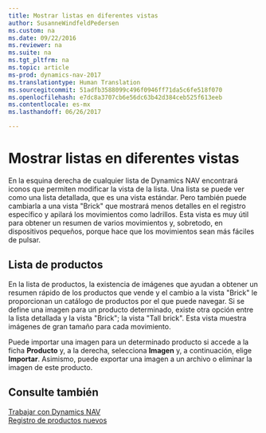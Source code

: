 ```yaml
---
title: Mostrar listas en diferentes vistas
author: SusanneWindfeldPedersen
ms.custom: na
ms.date: 09/22/2016
ms.reviewer: na
ms.suite: na
ms.tgt_pltfrm: na
ms.topic: article
ms-prod: dynamics-nav-2017
ms.translationtype: Human Translation
ms.sourcegitcommit: 51adfb3588099c496f0946ff71da5c6fe518f070
ms.openlocfilehash: e7dc8a3707cb6e56dc63b42d384ceb525f613eeb
ms.contentlocale: es-mx
ms.lasthandoff: 06/26/2017

---
```


# <a name="displaying-lists-in-different-views"></a>Mostrar listas en diferentes vistas
En la esquina derecha de cualquier lista de Dynamics NAV encontrará iconos que permiten modificar la vista de la lista. Una lista se puede ver como una lista detallada, que es una vista estándar. Pero también puede cambiarla a una vista "Brick" que mostrará menos detalles en el registro específico y apilará los movimientos como ladrillos. Esta vista es muy útil para obtener un resumen de varios movimientos y, sobretodo, en dispositivos pequeños, porque hace que los movimientos sean más fáciles de pulsar.

## <a name="items-list"></a>Lista de productos
En la lista de productos, la existencia de imágenes que ayudan a obtener un resumen rápido de los productos que vende y el cambio a la vista "Brick" le proporcionan un catálogo de productos por el que puede navegar. Si se define una imagen para un producto determinado, existe otra opción entre la lista detallada y la vista "Brick"; la vista "Tall brick". Esta vista muestra imágenes de gran tamaño para cada movimiento.

Puede importar una imagen para un determinado producto si accede a la ficha **Producto** y, a la derecha, selecciona **Imagen** y, a continuación, elige **Importar**. Asimismo, puede exportar una imagen a un archivo o eliminar la imagen de este producto.  

## <a name="see-also"></a>Consulte también
[Trabajar con Dynamics NAV](ui-work-product.md)  
[Registro de productos nuevos](inventory-how-register-new-products.md)  


